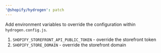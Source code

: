 ```yaml
---
'@shopify/hydrogen': patch
---
```


Add environment variables to override the configuration within `hydrogen.config.js`.

1. `SHOPIFY_STOREFRONT_API_PUBLIC_TOKEN` - override the storefront token
2. `SHOPIFY_STORE_DOMAIN` - override the storefront domain
